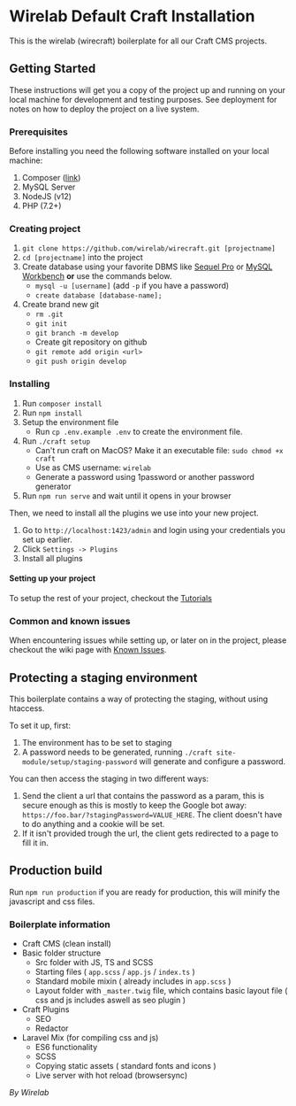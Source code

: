 # Wirelab Default Craft Installation
This is the wirelab (wirecraft) boilerplate for all our Craft CMS projects. 

## Getting Started
These instructions will get you a copy of the project up and running on your local machine for development and testing purposes. See deployment for notes on how to deploy the project on a live system.

### Prerequisites
Before installing you need the following software installed on your local machine:

 1. Composer ([link](https://getcomposer.org/))
 2. MySQL Server
 3. NodeJS (v12)
 4. PHP (7.2+)

### Creating project
1. `git clone https://github.com/wirelab/wirecraft.git [projectname]`
2. `cd [projectname]` into the project
3. Create database using your favorite DBMS like [Sequel Pro](https://www.sequelpro.com/) or [MySQL Workbench](https://www.mysql.com/products/workbench/) __or__ use the commands below.
    - `mysql -u [username]` (add `-p` if you have a password)
    - `create database [database-name];`
4. Create brand new git
    - `rm .git`
    - `git init`
    - `git branch -m develop`
    - Create git repository on github
    - `git remote add origin <url>`
    - `git push origin develop`
    
### Installing
1. Run `composer install`
2. Run `npm install`
3. Setup the environment file
    - Run `cp .env.example .env` to create the environment file. 
4. Run `./craft setup` 
    - Can't run craft on MacOS? Make it an executable file: `sudo chmod +x craft`
    - Use as CMS username: `wirelab`
    - Generate a password using 1password or another password generator
5. Run `npm run serve` and wait until it opens in your browser

Then, we need to install all the plugins we use into your new project.
1. Go to `http://localhost:1423/admin` and login using your credentials you set up earlier.
2. Click `Settings -> Plugins`
3. Install all plugins

#### Setting up your project
To setup the rest of your project, checkout the [Tutorials](https://github.com/wirelab/wirecraft/wiki/Tutorials)

### Common and known issues
When encountering issues while setting up, or later on in the project, please checkout the wiki page with [Known Issues](https://github.com/wirelab/wirecraft/wiki/Known-Issues).
   
## Protecting a staging environment
This boilerplate contains a way of protecting the staging, without using htaccess.

To set it up, first:
1. The environment has to be set to staging
2. A password needs to be generated, running `./craft site-module/setup/staging-password` will generate and configure a password.

You can then access the staging in two different ways:
1. Send the client a url that contains the password as a param, this is secure enough as this is mostly to keep the Google bot away:
`https://foo.bar/?stagingPassword=VALUE_HERE`. The client doesn't have to do anything and a cookie will be set.
2. If it isn't provided trough the url, the client gets redirected to a page to fill it in.

 
## Production build
Run `npm run production` if you are ready for production, this will minify the javascript and css files.

### Boilerplate information
* Craft CMS (clean install)
* Basic folder structure
    * Src folder with JS, TS and SCSS
    * Starting files ( `app.scss` / `app.js` / `index.ts` )
    * Standard mobile mixin ( already includes in `app.scss` ) 
    * Layout folder with `_master.twig` file, which contains basic layout file ( css and js includes aswell as seo plugin )
* Craft Plugins 
    * SEO
    * Redactor
* Laravel Mix (for compiling css and js)
    * ES6 functionality
    * SCSS
    * Copying static assets ( standard fonts and icons )
    * Live server with hot reload (browsersync)
    
_By Wirelab_
